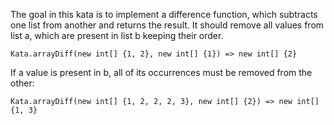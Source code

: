 The goal in this kata is to implement a difference function, which subtracts one list from another and returns the result.   It should remove all values from list a, which are present in list b keeping their order.

`Kata.arrayDiff(new int[] {1, 2}, new int[] {1}) => new int[] {2}`

If a value is present in b, all of its occurrences must be removed from the other:

`Kata.arrayDiff(new int[] {1, 2, 2, 2, 3}, new int[] {2}) => new int[] {1, 3}`

